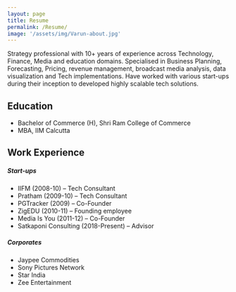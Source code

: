 ```yaml
---
layout: page
title: Resume
permalink: /Resume/
image: '/assets/img/Varun-about.jpg'
---
```


Strategy professional with 10+ years of experience across Technology, Finance, Media and education domains. Specialised in Business Planning, Forecasting, Pricing, revenue management, broadcast media analysis, data visualization and Tech implementations. Have worked with various start-ups during their inception to developed highly scalable tech solutions.

Education
-------------
* Bachelor of Commerce (H), Shri Ram College of Commerce 
* MBA, IIM Calcutta 

Work Experience
-----------------

##### Start-ups
*	IIFM (2008-10) – Tech Consultant
*	Pratham (2009-10) – Tech Consultant
*	PGTracker (2009) – Co-Founder
*	ZigEDU (2010-11) – Founding employee
*	Media Is You (2011-12) – Co-Founder
*	Satkaponi Consulting (2018-Present) – Advisor

##### Corporates
*	Jaypee Commodities
*	Sony Pictures Network
*	Star India
*	Zee Entertainment
